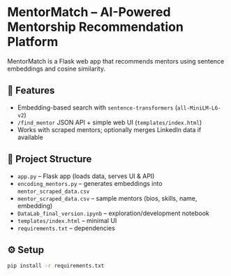 # MentorMatch – AI-Powered Mentorship Recommendation Platform

MentorMatch is a Flask web app that recommends mentors using sentence embeddings and cosine similarity.

## 🚀 Features
- Embedding-based search with `sentence-transformers` (`all-MiniLM-L6-v2`)
- `/find_mentor` JSON API + simple web UI (`templates/index.html`)
- Works with scraped mentors; optionally merges LinkedIn data if available

## 📂 Project Structure
- `app.py` – Flask app (loads data, serves UI & API)
- `encoding_mentors.py` – generates embeddings into `mentor_scraped_data.csv`
- `mentor_scraped_data.csv` – sample mentors (bios, skills, name, embedding)
- `DataLab_final_version.ipynb` – exploration/development notebook
- `templates/index.html` – minimal UI
- `requirements.txt` – dependencies

## ⚙️ Setup
```bash
pip install -r requirements.txt
